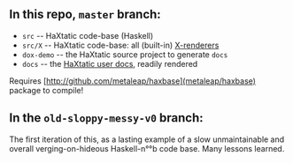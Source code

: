 ## In this repo, `master` branch:

- `src` -- HaXtatic code-base (Haskell)
- `src/X` -- HaXtatic code-base: all (built-in) [X-renderers](http://metaleap.github.io/haxtatic/xtypes/index.html)
- `dox-demo` -- the HaXtatic source project to generate `docs`
- `docs` -- the [HaXtatic user docs](http://metaleap.github.io/haxtatic/), readily rendered

Requires [http://github.com/metaleap/haxbase](metaleap/haxbase) package to compile!


## In the `old-sloppy-messy-v0` branch:

The first iteration of this, as a lasting example of a slow unmaintainable and
overall verging-on-hideous Haskell-n°°b code base. Many lessons learned.
